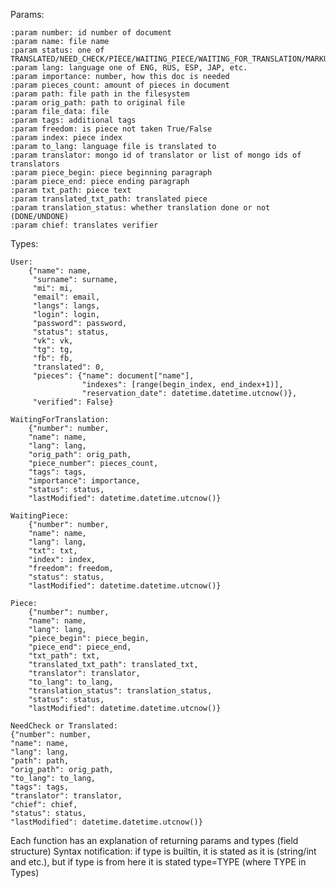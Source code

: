 Params:

    :param number: id number of document
    :param name: file name
    :param status: one of TRANSLATED/NEED_CHECK/PIECE/WAITING_PIECE/WAITING_FOR_TRANSLATION/MARKUP
    :param lang: language one of ENG, RUS, ESP, JAP, etc.
    :param importance: number, how this doc is needed
    :param pieces_count: amount of pieces in document
    :param path: file path in the filesystem
    :param orig_path: path to original file
    :param file_data: file
    :param tags: additional tags
    :param freedom: is piece not taken True/False
    :param index: piece index
    :param to_lang: language file is translated to
    :param translator: mongo id of translator or list of mongo ids of translators
    :param piece_begin: piece beginning paragraph
    :param piece_end: piece ending paragraph
    :param txt_path: piece text
    :param translated_txt_path: translated piece
    :param translation_status: whether translation done or not (DONE/UNDONE)
    :param chief: translates verifier

Types:
    
    User:
        {"name": name,
         "surname": surname,
         "mi": mi,
         "email": email,
         "langs": langs,
         "login": login,
         "password": password,
         "status": status,
         "vk": vk,
         "tg": tg,
         "fb": fb,
         "translated": 0,
         "pieces": {"name": document["name"],
                    "indexes": [range(begin_index, end_index+1)],
                    "reservation_date": datetime.datetime.utcnow()},
         "verified": False}
         
    WaitingForTranslation:
        {"number": number,
        "name": name,
        "lang": lang,
        "orig_path": orig_path,
        "piece_number": pieces_count,
        "tags": tags,
        "importance": importance,
        "status": status,
        "lastModified": datetime.datetime.utcnow()}
        
    WaitingPiece:
        {"number": number,
        "name": name,
        "lang": lang,
        "txt": txt,
        "index": index,
        "freedom": freedom,
        "status": status,
        "lastModified": datetime.datetime.utcnow()}
        
    Piece:
        {"number": number,
        "name": name,
        "lang": lang,
        "piece_begin": piece_begin,
        "piece_end": piece_end,
        "txt_path": txt,
        "translated_txt_path": translated_txt,
        "translator": translator,
        "to_lang": to_lang,
        "translation_status": translation_status,
        "status": status,
        "lastModified": datetime.datetime.utcnow()}
    
    NeedCheck or Translated:
    {"number": number,
    "name": name,
    "lang": lang,
    "path": path,
    "orig_path": orig_path,
    "to_lang": to_lang,
    "tags": tags,
    "translator": translator,
    "chief": chief,
    "status": status,
    "lastModified": datetime.datetime.utcnow()}
    
Each function has an explanation of returning params and types (field structure)
Syntax notification: if type is builtin, it is stated as it is (string/int and etc.), but if type is from here it is stated type=TYPE (where TYPE in Types)